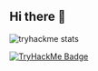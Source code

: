 ## Hi there 👋

![tryhackme stats](https://raw.githubusercontent.com/Kyubie/Kyubie/master/assets/thm_propic.png)

[![TryHackMe Badge](https://tryhackme-badges.s3.amazonaws.com/Kyubie.png)](https://tryhackme.com/p/Kyubie)

<!--
**Kyubie/Kyubie** is a ✨ _special_ ✨ repository because its `README.md` (this file) appears on your GitHub profile.

Here are some ideas to get you started:

- 🔭 I’m currently working on ...
- 🌱 I’m currently learning ...
- 👯 I’m looking to collaborate on ...
- 🤔 I’m looking for help with ...
- 💬 Ask me about ...
- 📫 How to reach me: ...
- 😄 Pronouns: ...
- ⚡ Fun fact: ...
-->
